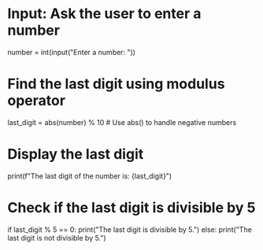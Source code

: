 # Input: Ask the user to enter a number
number = int(input("Enter a number: "))

# Find the last digit using modulus operator
last_digit = abs(number) % 10  # Use abs() to handle negative numbers

# Display the last digit
print(f"The last digit of the number is: {last_digit}")

# Check if the last digit is divisible by 5
if last_digit % 5 == 0:
    print("The last digit is divisible by 5.")
else:
    print("The last digit is not divisible by 5.")

